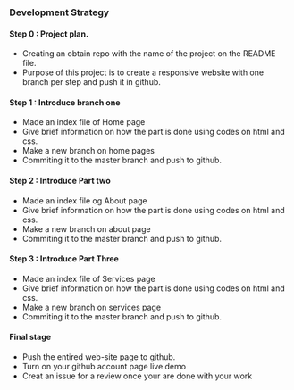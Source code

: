 ### Development Strategy

#### Step 0 : Project plan.
* Creating an obtain repo with the name of the project on the README file.
* Purpose of this project is to create a responsive website with one branch per step and push it in github.

#### Step 1 : Introduce branch one
* Made an index file of Home page
* Give brief information on how the part is done using codes on html and css.
* Make a new branch on home pages
* Commiting it to the master branch and push to github.

#### Step 2 : Introduce Part two
* Made an index file og About page
* Give brief information on how the part is done using codes on html and css.
* Make a new branch on about page
* Commiting it to the master branch and push to github.

#### Step 3 : Introduce Part Three
* Made an index file of Services page
* Give brief information on how the part is done using codes on html and css.
* Make a new branch on services page
* Commiting it to the master branch and push to github.

#### Final stage
* Push the entired web-site page to github.
* Turn on your github account page live demo
* Creat an issue for a review once your are done with your work
